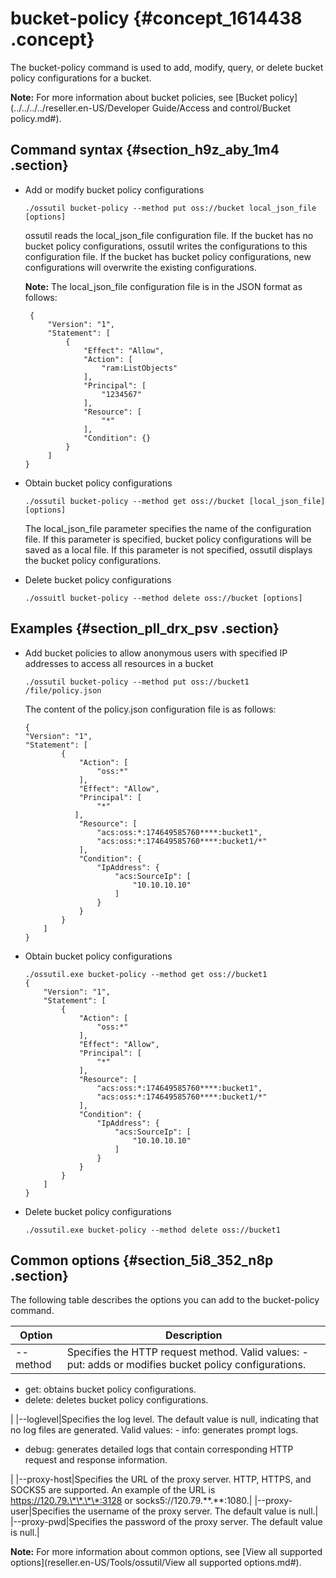 # bucket-policy {#concept_1614438 .concept}

The bucket-policy command is used to add, modify, query, or delete bucket policy configurations for a bucket.

**Note:** For more information about bucket policies, see [Bucket policy](../../../../reseller.en-US/Developer Guide/Access and control/Bucket policy.md#).

## Command syntax {#section_h9z_aby_1m4 .section}

-   Add or modify bucket policy configurations

    ``` {#codeblock_p26_t9n_ijd}
    ./ossutil bucket-policy --method put oss://bucket local_json_file [options]
    ```

    ossutil reads the local\_json\_file configuration file. If the bucket has no bucket policy configurations, ossutil writes the configurations to this configuration file. If the bucket has bucket policy configurations, new configurations will overwrite the existing configurations.

    **Note:** The local\_json\_file configuration file is in the JSON format as follows:

    ``` {#codeblock_25z_jog_yba}
     {
         "Version": "1",
         "Statement": [
             {
                 "Effect": "Allow",
                 "Action": [
                     "ram:ListObjects"
                 ],
                 "Principal": [
                     "1234567"
                 ],
                 "Resource": [
                     "*"
                 ],
                 "Condition": {}
             }
         ]
    }
    ```

-   Obtain bucket policy configurations

    ``` {#codeblock_dpp_rnk_zyf}
    ./ossutil bucket-policy --method get oss://bucket [local_json_file] [options]
    ```

    The local\_json\_file parameter specifies the name of the configuration file. If this parameter is specified, bucket policy configurations will be saved as a local file. If this parameter is not specified, ossutil displays the bucket policy configurations.

-   Delete bucket policy configurations

    ``` {#codeblock_pg6_brq_ou7}
    ./ossuitl bucket-policy --method delete oss://bucket [options]
    ```


## Examples {#section_pll_drx_psv .section}

-   Add bucket policies to allow anonymous users with specified IP addresses to access all resources in a bucket

    ``` {#codeblock_xee_aca_dbo}
    ./ossutil bucket-policy --method put oss://bucket1 /file/policy.json
    ```

    The content of the policy.json configuration file is as follows:

    ``` {#codeblock_hkq_9n8_q96}
    {
    "Version": "1",
    "Statement": [
            {
                "Action": [
                    "oss:*"
                ],
                "Effect": "Allow",
                "Principal": [
                    "*"
               ],
                "Resource": [
                    "acs:oss:*:174649585760****:bucket1",
                    "acs:oss:*:174649585760****:bucket1/*"
                ],
                "Condition": {
                    "IpAddress": {
                        "acs:SourceIp": [
                            "10.10.10.10"
                        ]
                    }
                }
            }
        ]
    }
    ```

-   Obtain bucket policy configurations

    ``` {#codeblock_x3d_oji_ecv}
    ./ossutil.exe bucket-policy --method get oss://bucket1
    {
        "Version": "1",
        "Statement": [
            {
                "Action": [
                    "oss:*"
                ],
                "Effect": "Allow",
                "Principal": [
                    "*"
                ],
                "Resource": [
                    "acs:oss:*:174649585760****:bucket1",
                    "acs:oss:*:174649585760****:bucket1/*"
                ],
                "Condition": {
                    "IpAddress": {
                        "acs:SourceIp": [
                            "10.10.10.10"
                        ]
                    }
                }
            }
        ]
    }
    ```

-   Delete bucket policy configurations

    ``` {#codeblock_zwv_019_axj}
    ./ossutil.exe bucket-policy --method delete oss://bucket1
    ```


## Common options {#section_5i8_352_n8p .section}

The following table describes the options you can add to the bucket-policy command.

|Option|Description|
|------|-----------|
|--method|Specifies the HTTP request method. Valid values: -   put: adds or modifies bucket policy configurations.
-   get: obtains bucket policy configurations.
-   delete: deletes bucket policy configurations.

 |
|--loglevel|Specifies the log level. The default value is null, indicating that no log files are generated. Valid values: -   info: generates prompt logs.
-   debug: generates detailed logs that contain corresponding HTTP request and response information.

 |
|--proxy-host|Specifies the URL of the proxy server. HTTP, HTTPS, and SOCKS5 are supported. An example of the URL is https://120.79.\*\*.\*\*:3128 or socks5://120.79.\*\*.\*\*:1080.|
|--proxy-user|Specifies the username of the proxy server. The default value is null.|
|--proxy-pwd|Specifies the password of the proxy server. The default value is null.|

**Note:** For more information about common options, see [View all supported options](reseller.en-US/Tools/ossutil/View all supported options.md#).

